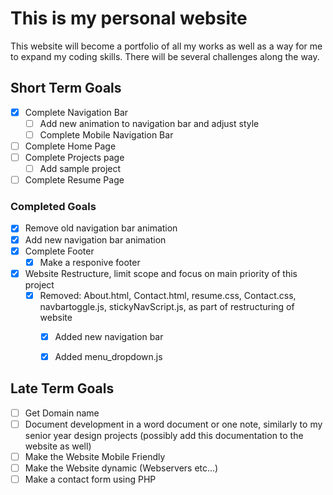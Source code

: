 # **This is my personal website**
This website will become a portfolio of all my works as well as a way for me to expand my coding skills. There will be several challenges along the way. 

## **Short Term Goals**
- [X] Complete Navigation Bar
	- [ ] Add new animation to navigation bar and adjust style
	- [ ] Complete Mobile Navigation Bar
- [ ] Complete Home Page
- [ ] Complete Projects page
	- [ ] Add sample project
- [ ] Complete Resume Page

### **Completed Goals**
- [x] Remove old navigation bar animation
- [x] Add new navigation bar animation
- [X] Complete Footer
	- [x] Make a responive footer
- [X] Website Restructure, limit scope and focus on main priority of this project
	- [X] Removed: About.html, Contact.html, resume.css, Contact.css, navbartoggle.js, stickyNavScript.js, as part of restructuring of website
		- [X] Added new navigation bar
		- [X] Added menu_dropdown.js


## **Late Term Goals**
- [ ] Get Domain name
- [ ] Document development in a word document or one note, similarly to my senior year design projects (possibly add this documentation to the website as well)
- [ ] Make the Website Mobile Friendly
- [ ] Make the Website dynamic (Webservers etc...)
- [ ] Make a contact form using PHP